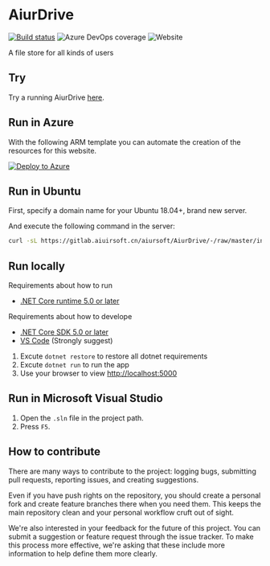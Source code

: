 # AiurDrive

[![Build status](https://dev.azure.com/aiursoft/Star/_apis/build/status/AiurDrive%20Build)](https://dev.azure.com/aiursoft/Star/_build/latest?definitionId=15)
![Azure DevOps coverage](https://img.shields.io/azure-devops/coverage/aiursoft/Star/15)
![Website](https://img.shields.io/website?url=https%3A%2F%2Fdrive.aiursoft.com%2F%3Fshow%3Ddirect)

A file store for all kinds of users

## Try

Try a running AiurDrive [here](https://drive.aiursoft.com).

## Run in Azure

With the following ARM template you can automate the creation of the resources for this website.

[![Deploy to Azure](https://azuredeploy.net/deploybutton.svg)](https://deploy.azure.com/?repository=https://github.com/AiursoftWeb/AiurDrive/tree/master)

## Run in Ubuntu

First, specify a domain name for your Ubuntu 18.04+, brand new server.

And execute the following command in the server:

```bash
curl -sL https://gitlab.aiuirsoft.cn/aiursoft/AiurDrive/-/raw/master/install.sh | sudo bash -s www.example.com
```

## Run locally

Requirements about how to run

* [.NET Core runtime 5.0 or later](https://github.com/dotnet/core/tree/master/release-notes)

Requirements about how to develope

* [.NET Core SDK 5.0 or later](https://github.com/dotnet/core/tree/master/release-notes)
* [VS Code](https://code.visualstudio.com) (Strongly suggest)

1. Excute `dotnet restore` to restore all dotnet requirements
2. Excute `dotnet run` to run the app
3. Use your browser to view [http://localhost:5000](http://localhost:5000)

## Run in Microsoft Visual Studio

1. Open the `.sln` file in the project path.
2. Press `F5`.

## How to contribute

There are many ways to contribute to the project: logging bugs, submitting pull requests, reporting issues, and creating suggestions.

Even if you have push rights on the repository, you should create a personal fork and create feature branches there when you need them. This keeps the main repository clean and your personal workflow cruft out of sight.

We're also interested in your feedback for the future of this project. You can submit a suggestion or feature request through the issue tracker. To make this process more effective, we're asking that these include more information to help define them more clearly.

